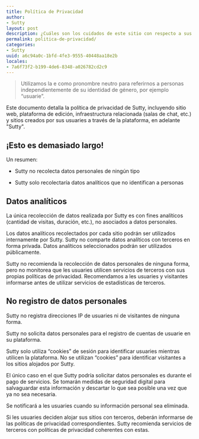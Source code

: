 ```yaml
---
title: Política de Privacidad
author:
- Sutty
layout: post
description: ¿Cuáles son los cuidados de este sitio con respecto a sus usuaries y visitantes?
permalink: politica-de-privacidad/
categories:
- Sutty
uuid: a6c94a0c-1bfd-4fe3-9555-40448aa18e2b
locales:
- 7a6f73f2-b199-4de6-8348-a026782cd2c9
---
```


> Utilizamos la e como pronombre neutro para referirnos a personas
> independientemente de su identidad de género, por ejemplo “usuarie”.

Este documento detalla la política de privacidad de Sutty, incluyendo
sitio web, plataforma de edición, infraestructura relacionada (salas de
chat, etc.) y sitios creados por sus usuaries a través de la plataforma,
en adelante "Sutty".

## ¡Esto es demasiado largo!

Un resumen:

* Sutty no recolecta datos personales de ningún tipo

* Sutty solo recolectaría datos analíticos que no identifican a
  personas

## Datos analíticos

La única recolección de datos realizada por Sutty es con fines
analíticos (cantidad de visitas, duración, etc.), no asociados a datos
personales.

Los datos analíticos recolectados por cada sitio podrán ser utilizados
internamente por Sutty.  Sutty no comparte datos analíticos con
terceros en forma privada.  Datos analíticos seleccionados podrán ser
utilizados públicamente.

Sutty no recomienda la recolección de datos personales de ninguna forma,
pero no monitorea que les usuaries utilicen servicios de terceros con
sus propias políticas de privacidad.  Recomendamos a les usuaries y
visitantes informarse antes de utilizar servicios de estadísticas de
terceros.

## No registro de datos personales

Sutty no registra direcciones IP de usuaries ni de visitantes de ninguna
forma.

Sutty no solicita datos personales para el registro de cuentas de
usuarie en su plataforma.

Sutty solo utiliza “cookies” de sesión para identificar usuaries
mientras utilicen la plataforma.  No se utilizan “cookies” para
identificar visitantes a los sitios alojados por Sutty.

El único caso en el que Sutty podría solicitar datos personales es
durante el pago de servicios.  Se tomarán medidas de seguridad digital
para salvaguardar esta información y descartar lo que sea posible una
vez que ya no sea necesaria.

Se notificará a les usuaries cuando su información personal sea
eliminada.

Si les usuaries deciden alojar sus sitios con terceros, deberán
informarse de las políticas de privacidad correspondientes.  Sutty
recomienda servicios de terceros con políticas de privacidad coherentes
con estas.
